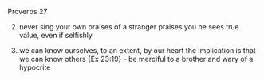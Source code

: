 Proverbs 27


2) never sing your own praises
  of a stranger praises you he sees true value, even if selfishly


19) we can know ourselves, to an extent, by our heart
  the implication is that we can know others
  {Ex 23:19} - be merciful to a brother and wary of a hypocrite
